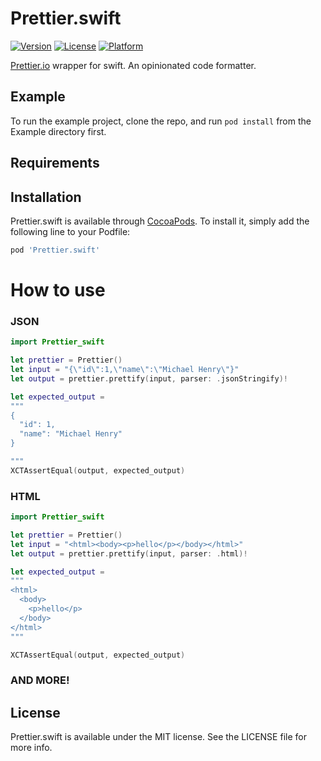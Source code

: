# Prettier.swift

[![Version](https://img.shields.io/cocoapods/v/Prettier.swift.svg?style=flat)](https://cocoapods.org/pods/Prettier.swift)
[![License](https://img.shields.io/cocoapods/l/Prettier.swift.svg?style=flat)](https://cocoapods.org/pods/Prettier.swift)
[![Platform](https://img.shields.io/cocoapods/p/Prettier.swift.svg?style=flat)](https://cocoapods.org/pods/Prettier.swift)

[Prettier.io](https://prettier.io/) wrapper for swift. An opinionated code formatter.


## Example

To run the example project, clone the repo, and run `pod install` from the Example directory first.

## Requirements

## Installation

Prettier.swift is available through [CocoaPods](https://cocoapods.org). To install
it, simply add the following line to your Podfile:

```ruby
pod 'Prettier.swift'
```

# How to use

### JSON
```swift
import Prettier_swift

let prettier = Prettier()
let input = "{\"id\":1,\"name\":\"Michael Henry\"}"
let output = prettier.prettify(input, parser: .jsonStringify)!

let expected_output =
"""
{
  "id": 1,
  "name": "Michael Henry"
}

"""
XCTAssertEqual(output, expected_output)
```

### HTML
```swift
import Prettier_swift

let prettier = Prettier()
let input = "<html><body><p>hello</p></body></html>"
let output = prettier.prettify(input, parser: .html)!

let expected_output =
"""
<html>
  <body>
    <p>hello</p>
  </body>
</html>
"""

XCTAssertEqual(output, expected_output)
```

### AND MORE!


## License

Prettier.swift is available under the MIT license. See the LICENSE file for more info.
